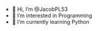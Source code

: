 - 👋 Hi, I’m @JacobPL53
- 👀 I’m interested in Programming
- 🌱 I’m currently learning Python

<!---
JacobPL53/JacobPL53 is a ✨ special ✨ repository because its `README.md` (this file) appears on your GitHub profile.
You can click the Preview link to take a look at your changes.
--->
